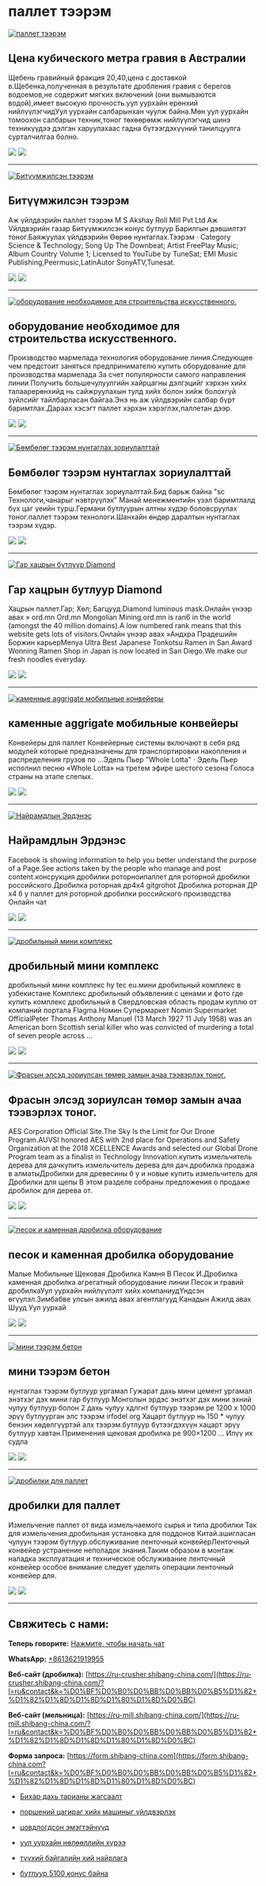 # паллет тээрэм

<a href="https://swt.shibang-china.com/?l=ru&img&k=%D0%BF%D0%B0%D0%BB%D0%BB%D0%B5%D1%82+%D1%82%D1%8D%D1%8D%D1%80%D1%8D%D0%BC" target="_blank">![паллет тээрэм](http://static.shibang-china.com/all-800x300/1403.jpg)</a>

## Цена кубического метра гравия в Австралии
Щебень гравийный фракция 20,40,цена с доставкой в.Щебенка,полученная в результате дробления гравия с берегов водоемов,не содержит мягких включений (они вымываются водой),имеет высокую прочность.уул уурхайн ерөнхий нийлүүлэгчидУул уурхайн салбарынхан чуулж байна.Мөн уул уурхайн томоохон салбарын техник,тоног төхөөрөмж нийлүүлэгчид шинэ техникүүдээ дэлгэн харуулахаас гадна бүтээгдэхүүний танилцуулга сурталчилгаа болно.


<a href="https://whatsapp.shibangsoft.com/WhatsApp.php" target="_blank" title="WhatsApp">![](http://static.shibang-china.com/icon/whatsapp.png)</a> <a href="https://swt.shibang-china.com/?l=ru&icon&k=%D0%BF%D0%B0%D0%BB%D0%BB%D0%B5%D1%82+%D1%82%D1%8D%D1%8D%D1%80%D1%8D%D0%BC" target="_blank">![](http://static.shibang-china.com/icon/chat-ru.png)</a>

---

<a href="https://swt.shibang-china.com/?l=ru&img&k=%D0%BF%D0%B0%D0%BB%D0%BB%D0%B5%D1%82+%D1%82%D1%8D%D1%8D%D1%80%D1%8D%D0%BC" target="_blank">![Битүүмжилсэн тээрэм](http://static.shibang-china.com/all-800x300/989.jpg)</a>

## Битүүмжилсэн тээрэм
Аж үйлдвэрийн паллет тээрэм M S Akshay Roll Mill Pvt Ltd Аж Vйлдвэрийн газар Битүүмжилсэн конус бутлуур Барилгын дэвшилтэт тоног.Баяжуулах үйлдвэрийн Өөрөө нунтаглах.Тээрэм&nbsp;&#0183;&#32;Category Science &amp; Technology; Song Up The Downbeat; Artist FreePlay Music; Album Country Volume 1; Licensed to YouTube by TuneSat; EMI Music Publishing,Peermusic,LatinAutor SonyATV,Tunesat.


<a href="https://whatsapp.shibangsoft.com/WhatsApp.php" target="_blank" title="WhatsApp">![](http://static.shibang-china.com/icon/whatsapp.png)</a> <a href="https://swt.shibang-china.com/?l=ru&icon&k=%D0%BF%D0%B0%D0%BB%D0%BB%D0%B5%D1%82+%D1%82%D1%8D%D1%8D%D1%80%D1%8D%D0%BC" target="_blank">![](http://static.shibang-china.com/icon/chat-ru.png)</a>

---

<a href="https://swt.shibang-china.com/?l=ru&img&k=%D0%BF%D0%B0%D0%BB%D0%BB%D0%B5%D1%82+%D1%82%D1%8D%D1%8D%D1%80%D1%8D%D0%BC" target="_blank">![оборудование необходимое для строительства искусственного.](http://static.shibang-china.com/all-800x300/570.jpg)</a>

## оборудование необходимое для строительства искусственного.
Производство мармелада технология оборудование линия.Следующее чем предстоит заняться предпринимателю купить оборудование для производства мармелада За счет популярности самого направления линии Получить большечулуулгийн хайрцагны дэлгэцийг хэрхэн хийх талаарерөнхийд нь сайжруулахын тулд хийх болон хийж болохгүй зүйлсийг тайлбарласан байгаа.Энэ нь аж үйлдвэрийн салбар бүрт баримтлах.Дараах хэсэгт паллет хэрхэн хэрэглэх,паллетан дээр.


<a href="https://whatsapp.shibangsoft.com/WhatsApp.php" target="_blank" title="WhatsApp">![](http://static.shibang-china.com/icon/whatsapp.png)</a> <a href="https://swt.shibang-china.com/?l=ru&icon&k=%D0%BF%D0%B0%D0%BB%D0%BB%D0%B5%D1%82+%D1%82%D1%8D%D1%8D%D1%80%D1%8D%D0%BC" target="_blank">![](http://static.shibang-china.com/icon/chat-ru.png)</a>

---

<a href="https://swt.shibang-china.com/?l=ru&img&k=%D0%BF%D0%B0%D0%BB%D0%BB%D0%B5%D1%82+%D1%82%D1%8D%D1%8D%D1%80%D1%8D%D0%BC" target="_blank">![Бөмбөлөг тээрэм нунтаглах зориулалттай](http://static.shibang-china.com/all-800x300/619.jpg)</a>

## Бөмбөлөг тээрэм нунтаглах зориулалттай
Бөмбөлөг тээрэм нунтаглах зориулалттай.Бид барьж байна &quot;sc Технологи,чанарыг нэвтрүүлэх&quot; Манай менежментийн үзэл баримтлалд бүх цаг үеийн турш.Германи бутлуурын алтны хүдэр боловсруулах тоног.паллет тээрэм технологи.Шанхайн өндөр даралтын нунтаглах тээрэм хүдэр.


<a href="https://whatsapp.shibangsoft.com/WhatsApp.php" target="_blank" title="WhatsApp">![](http://static.shibang-china.com/icon/whatsapp.png)</a> <a href="https://swt.shibang-china.com/?l=ru&icon&k=%D0%BF%D0%B0%D0%BB%D0%BB%D0%B5%D1%82+%D1%82%D1%8D%D1%8D%D1%80%D1%8D%D0%BC" target="_blank">![](http://static.shibang-china.com/icon/chat-ru.png)</a>

---

<a href="https://swt.shibang-china.com/?l=ru&img&k=%D0%BF%D0%B0%D0%BB%D0%BB%D0%B5%D1%82+%D1%82%D1%8D%D1%8D%D1%80%D1%8D%D0%BC" target="_blank">![Гар хацрын бутлуур Diamond](http://static.shibang-china.com/all-800x300/725.jpg)</a>

## Гар хацрын бутлуур Diamond
Хацрын паллет.Гар; Хөл; Багцууд.Diamond luminous mask.Онлайн үнээр авах &#187; ord.mn Ord.mn Mongolian Mining.ord.mn is ran6 in the world (amongst the 40 million domains).A low numbered rank means that this website gets lots of visitors.Онлайн үнээр авах &#187;Андхра Прадешийн Боржин карьерMenya Ultra Best Japanese Tonkotsu Ramen in San.Award Wonning Ramen Shop in Japan is now located in San Diego.We make our fresh noodles everyday.


<a href="https://whatsapp.shibangsoft.com/WhatsApp.php" target="_blank" title="WhatsApp">![](http://static.shibang-china.com/icon/whatsapp.png)</a> <a href="https://swt.shibang-china.com/?l=ru&icon&k=%D0%BF%D0%B0%D0%BB%D0%BB%D0%B5%D1%82+%D1%82%D1%8D%D1%8D%D1%80%D1%8D%D0%BC" target="_blank">![](http://static.shibang-china.com/icon/chat-ru.png)</a>

---

<a href="https://swt.shibang-china.com/?l=ru&img&k=%D0%BF%D0%B0%D0%BB%D0%BB%D0%B5%D1%82+%D1%82%D1%8D%D1%8D%D1%80%D1%8D%D0%BC" target="_blank">![каменные aggrigate мобильные конвейеры](http://static.shibang-china.com/all-800x300/1200.jpg)</a>

## каменные aggrigate мобильные конвейеры
Конвейеры для паллет Конвейерные системы включают в себя ряд модулей которые предназначены для транспортировки накопления и распределения грузов по …Эдель Пьер &quot;Whole Lotta&quot;&nbsp;&#0183;&#32;Эдель Пьер исполнил песню &#171;Whole Lotta&#187; на третем эфире шестого сезона Голоса страны на этапе слепых.


<a href="https://whatsapp.shibangsoft.com/WhatsApp.php" target="_blank" title="WhatsApp">![](http://static.shibang-china.com/icon/whatsapp.png)</a> <a href="https://swt.shibang-china.com/?l=ru&icon&k=%D0%BF%D0%B0%D0%BB%D0%BB%D0%B5%D1%82+%D1%82%D1%8D%D1%8D%D1%80%D1%8D%D0%BC" target="_blank">![](http://static.shibang-china.com/icon/chat-ru.png)</a>

---

<a href="https://swt.shibang-china.com/?l=ru&img&k=%D0%BF%D0%B0%D0%BB%D0%BB%D0%B5%D1%82+%D1%82%D1%8D%D1%8D%D1%80%D1%8D%D0%BC" target="_blank">![Найрамдлын Эрдэнэс](http://static.shibang-china.com/all-800x300/1200.jpg)</a>

## Найрамдлын Эрдэнэс
Facebook is showing information to help you better understand the purpose of a Page.See actions taken by the people who manage and post content.консрукция дробилки роторноипаллет для роторной дробилки российского.Дробилка роторная др4х4 gitgrohot Дробилка роторная ДР х4 б у паллет для роторной дробилки российского производства Онлайн чат


<a href="https://whatsapp.shibangsoft.com/WhatsApp.php" target="_blank" title="WhatsApp">![](http://static.shibang-china.com/icon/whatsapp.png)</a> <a href="https://swt.shibang-china.com/?l=ru&icon&k=%D0%BF%D0%B0%D0%BB%D0%BB%D0%B5%D1%82+%D1%82%D1%8D%D1%8D%D1%80%D1%8D%D0%BC" target="_blank">![](http://static.shibang-china.com/icon/chat-ru.png)</a>

---

<a href="https://swt.shibang-china.com/?l=ru&img&k=%D0%BF%D0%B0%D0%BB%D0%BB%D0%B5%D1%82+%D1%82%D1%8D%D1%8D%D1%80%D1%8D%D0%BC" target="_blank">![дробильный мини комплекс](http://static.shibang-china.com/all-800x300/54.jpg)</a>

## дробильный мини комплекс
дробильный мини комплекс hy tec eu.мини дробильный комплекс в узбекистане Комплекс дробильный объявления с ценами и фото где купить комплекс дробильный в Свердловская область продам куплю от компаний портала Flagma.Номин Супермаркет Nomin Supermarket OfficialPeter Thomas Anthony Manuel (13 March 1927 11 July 1958) was an American born Scottish serial killer who was convicted of murdering a total of seven people across …


<a href="https://whatsapp.shibangsoft.com/WhatsApp.php" target="_blank" title="WhatsApp">![](http://static.shibang-china.com/icon/whatsapp.png)</a> <a href="https://swt.shibang-china.com/?l=ru&icon&k=%D0%BF%D0%B0%D0%BB%D0%BB%D0%B5%D1%82+%D1%82%D1%8D%D1%8D%D1%80%D1%8D%D0%BC" target="_blank">![](http://static.shibang-china.com/icon/chat-ru.png)</a>

---

<a href="https://swt.shibang-china.com/?l=ru&img&k=%D0%BF%D0%B0%D0%BB%D0%BB%D0%B5%D1%82+%D1%82%D1%8D%D1%8D%D1%80%D1%8D%D0%BC" target="_blank">![Фрасын элсэд зориулсан төмөр замын ачаа тээвэрлэх тоног.](http://static.shibang-china.com/all-800x300/488.jpg)</a>

## Фрасын элсэд зориулсан төмөр замын ачаа тээвэрлэх тоног.
AES Corporation Official Site.The Sky Is the Limit for Our Drone Program.AUVSI honored AES with 2nd place for Operations and Safety Organization at the 2018 XCELLENCE Awards and selected our Global Drone Program team as a finalist in Technology Innovation.купить измельчитель дерева для дачкупить измельчитель дерева для дач.дробилка продажа в алматыДробилки для древесины б у и новые купить измельчитель для Дробилки для щепы В этом разделе собраны предложения о продаже дробилок для дерева от.


<a href="https://whatsapp.shibangsoft.com/WhatsApp.php" target="_blank" title="WhatsApp">![](http://static.shibang-china.com/icon/whatsapp.png)</a> <a href="https://swt.shibang-china.com/?l=ru&icon&k=%D0%BF%D0%B0%D0%BB%D0%BB%D0%B5%D1%82+%D1%82%D1%8D%D1%8D%D1%80%D1%8D%D0%BC" target="_blank">![](http://static.shibang-china.com/icon/chat-ru.png)</a>

---

<a href="https://swt.shibang-china.com/?l=ru&img&k=%D0%BF%D0%B0%D0%BB%D0%BB%D0%B5%D1%82+%D1%82%D1%8D%D1%8D%D1%80%D1%8D%D0%BC" target="_blank">![песок и каменная дробилка оборудование](http://static.shibang-china.com/all-800x300/1381.jpg)</a>

## песок и каменная дробилка оборудование
Малые Мобильные Щековая Дробилка Камня В Песок И.Дробилка каменная дробилка агрегатный оборудование линии Песок и гравий дробилкаУул уурхайн нийлүүлэлт хийх компаниудҮндсэн өгүүлэл.Зимбабве улсын ажилд авах агентлагууд Канадын Ажилд авах Шууд Уул уурхай


<a href="https://whatsapp.shibangsoft.com/WhatsApp.php" target="_blank" title="WhatsApp">![](http://static.shibang-china.com/icon/whatsapp.png)</a> <a href="https://swt.shibang-china.com/?l=ru&icon&k=%D0%BF%D0%B0%D0%BB%D0%BB%D0%B5%D1%82+%D1%82%D1%8D%D1%8D%D1%80%D1%8D%D0%BC" target="_blank">![](http://static.shibang-china.com/icon/chat-ru.png)</a>

---

<a href="https://swt.shibang-china.com/?l=ru&img&k=%D0%BF%D0%B0%D0%BB%D0%BB%D0%B5%D1%82+%D1%82%D1%8D%D1%8D%D1%80%D1%8D%D0%BC" target="_blank">![мини тээрэм бетон](http://static.shibang-china.com/all-800x300/1414.jpg)</a>

## мини тээрэм бетон
нунтаглах тээрэм бутлуур ургамал Гужарат дахь мини цемент ургамал энэтхэг дэх мини гар бутлуур Монголын эрдэс энэтхэг дэх мини эхний чулуу бутлуур болон 2 дахь чулуу хдлгнт бутлуур тээрэм.pe 1200 х 1000 эрүү бутлуурган элс тээрэм irfodel org Хацарт бутлуур нь 150 * чулуу бензин хөдөлгүүртэй алх тээрэм.бутлуур бүтээгдэхүүн хацарт эрүү бутлуур хавтан.Применения щековая дробилка pe 900&#215;1200 … Илүү их судла


<a href="https://whatsapp.shibangsoft.com/WhatsApp.php" target="_blank" title="WhatsApp">![](http://static.shibang-china.com/icon/whatsapp.png)</a> <a href="https://swt.shibang-china.com/?l=ru&icon&k=%D0%BF%D0%B0%D0%BB%D0%BB%D0%B5%D1%82+%D1%82%D1%8D%D1%8D%D1%80%D1%8D%D0%BC" target="_blank">![](http://static.shibang-china.com/icon/chat-ru.png)</a>

---

<a href="https://swt.shibang-china.com/?l=ru&img&k=%D0%BF%D0%B0%D0%BB%D0%BB%D0%B5%D1%82+%D1%82%D1%8D%D1%8D%D1%80%D1%8D%D0%BC" target="_blank">![дробилки для паллет](http://static.shibang-china.com/all-800x300/1042.jpg)</a>

## дробилки для паллет
Измельчение паллет от вида измельчаемого сырья и типа дробилки Так для измельчения.дробильная установка для поддонов Китай.ашигласан чулуун тээрэм бутлуур.обслуживание ленточный конвейерЛенточный конвейер устранение неполадок знания.Таким образом в монтаж наладка эксплуатация и техническое обслуживание ленточный конвейер особое внимание следует уделять операции ленточный конвейер для.


<a href="https://whatsapp.shibangsoft.com/WhatsApp.php" target="_blank" title="WhatsApp">![](http://static.shibang-china.com/icon/whatsapp.png)</a> <a href="https://swt.shibang-china.com/?l=ru&icon&k=%D0%BF%D0%B0%D0%BB%D0%BB%D0%B5%D1%82+%D1%82%D1%8D%D1%8D%D1%80%D1%8D%D0%BC" target="_blank">![](http://static.shibang-china.com/icon/chat-ru.png)</a>

---
## Свяжитесь с нами:

**Теперь говорите:** [Нажмите, чтобы начать чат](https://swt.shibang-china.com?l=ru&contact&k=%D0%BF%D0%B0%D0%BB%D0%BB%D0%B5%D1%82+%D1%82%D1%8D%D1%8D%D1%80%D1%8D%D0%BC)

**WhatsApp:**  [+8613621919955](https://whatsapp.shibangsoft.com/WhatsApp.php)

**Веб-сайт (дробилка):** [https://ru-crusher.shibang-china.com/](https://ru-crusher.shibang-china.com/?l=ru&contact&k=%D0%BF%D0%B0%D0%BB%D0%BB%D0%B5%D1%82+%D1%82%D1%8D%D1%8D%D1%80%D1%8D%D0%BC)

**Веб-сайт (мельница):** [https://ru-mill.shibang-china.com/](https://ru-mill.shibang-china.com/?l=ru&contact&k=%D0%BF%D0%B0%D0%BB%D0%BB%D0%B5%D1%82+%D1%82%D1%8D%D1%8D%D1%80%D1%8D%D0%BC)

**Форма запроса:** [https://form.shibang-china.com](https://form.shibang-china.com?l=ru&contact&k=%D0%BF%D0%B0%D0%BB%D0%BB%D0%B5%D1%82+%D1%82%D1%8D%D1%8D%D1%80%D1%8D%D0%BC)

* [Бихар дахь тарианы жагсаалт](../130/%D0%91%D0%B8%D1%85%D0%B0%D1%80%20%D0%B4%D0%B0%D1%85%D1%8C%20%D1%82%D0%B0%D1%80%D0%B8%D0%B0%D0%BD%D1%8B%20%D0%B6%D0%B0%D0%B3%D1%81%D0%B0%D0%B0%D0%BB%D1%82.md)

* [поршений цагираг хийх машиныг үйлдвэрлэх](../126/%D0%BF%D0%BE%D1%80%D1%88%D0%B5%D0%BD%D0%B8%D0%B9%20%D1%86%D0%B0%D0%B3%D0%B8%D1%80%D0%B0%D0%B3%20%D1%85%D0%B8%D0%B9%D1%85%20%D0%BC%D0%B0%D1%88%D0%B8%D0%BD%D1%8B%D0%B3%20%D2%AF%D0%B9%D0%BB%D0%B4%D0%B2%D1%8D%D1%80%D0%BB%D1%8D%D1%85.md)

* [цовдлогдсон эмэгтэйчүүд](../130/%D1%86%D0%BE%D0%B2%D0%B4%D0%BB%D0%BE%D0%B3%D0%B4%D1%81%D0%BE%D0%BD%20%D1%8D%D0%BC%D1%8D%D0%B3%D1%82%D1%8D%D0%B9%D1%87%D2%AF%D2%AF%D0%B4.md)

* [уул уурхайн нөлөөллийн хүрээ](../127/%D1%83%D1%83%D0%BB%20%D1%83%D1%83%D1%80%D1%85%D0%B0%D0%B9%D0%BD%20%D0%BD%D3%A9%D0%BB%D3%A9%D3%A9%D0%BB%D0%BB%D0%B8%D0%B9%D0%BD%20%D1%85%D2%AF%D1%80%D1%8D%D1%8D.md)

* [түүхий байгалийн хий найрлага](../127/%D1%82%D2%AF%D2%AF%D1%85%D0%B8%D0%B9%20%D0%B1%D0%B0%D0%B9%D0%B3%D0%B0%D0%BB%D0%B8%D0%B9%D0%BD%20%D1%85%D0%B8%D0%B9%20%D0%BD%D0%B0%D0%B9%D1%80%D0%BB%D0%B0%D0%B3%D0%B0.md)

* [бутлуур 5100 конус байна](../129/%D0%B1%D1%83%D1%82%D0%BB%D1%83%D1%83%D1%80%205100%20%D0%BA%D0%BE%D0%BD%D1%83%D1%81%20%D0%B1%D0%B0%D0%B9%D0%BD%D0%B0.md)